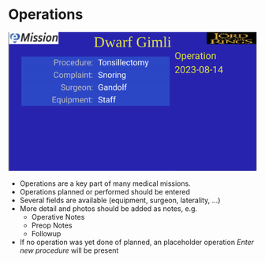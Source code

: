 # Operations

![](images/Operation.png)

* Operations are a key part of many medical missions.
* Operations planned or performed should be entered
* Several fields are available (equipment, surgeon, laterality, ...)
* More detail and photos should be added as notes, e.g.
  * Operative Notes
  * Preop Notes
  * Followup
* If no operation was yet done of planned, an placeholder operation *Enter new procedure* will be present